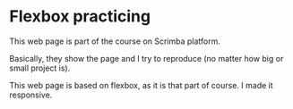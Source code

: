 # Flexbox practicing

This web page is part of the course on Scrimba platform.

Basically, they show the page and I try to reproduce (no matter how big or small project is).

This web page is based on flexbox, as it is that part of course. I made it responsive.
